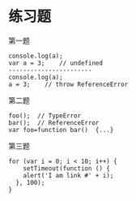 # 练习题

第一题
 
    console.log(a);
    var a = 3;    // undefined
    -----------------------
    console.log(a);
    a = 3;    // throw ReferenceError

第二题

    foo();	// TypeError
    bar();	// ReferenceError
    var foo=function bar()	{...}

第三题

    for (var i = 0; i < 10; i++) {  
        setTimeout(function () {
        alert('I am link #' + i);
      }, 100);
    }


